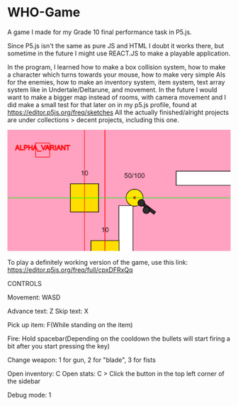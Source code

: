# WHO-Game
A game I made for my Grade 10 final performance task in P5.js. 

Since P5.js isn't the same as pure JS and HTML I doubt it works there, but sometime in the future I might use REACT.JS to make a playable application. 

In the program, I learned how to make a box collision system, how to make a character which turns towards your mouse, how to make very simple AIs for the enemies, how to make an inventory system, item system, text array system like in Undertale/Deltarune, and movement. In the future I would want to make a bigger map instead of rooms, with camera movement and I did make a small test for that later on in my p5.js profile, found at https://editor.p5js.org/freq/sketches All the actually finished/alright projects are under collections > decent projects, including this one.

![test](WHOgame.png?raw=true "test")

To play a definitely working version of the game, use this link: https://editor.p5js.org/freq/full/cpxDFRxQq

CONTROLS

Movement: WASD

Advance text: Z
Skip text: X

Pick up item: F(While standing on the item)

Fire: Hold spacebar(Depending on the cooldown the bullets will start firing a bit after you start pressing the key)

Change weapon: 1 for gun, 2 for "blade", 3 for fists

Open inventory: C
Open stats: C > Click the button in the top left corner of the sidebar

Debug mode: 1
